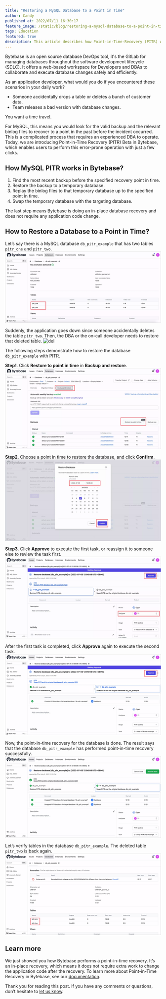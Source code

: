 ```yaml
---
title: "Restoring a MySQL Database to a Point in Time"
author: Candy
published_at: 2022/07/11 16:30:17
feature_image: /static/blog/restoring-a-mysql-database-to-a-point-in-time/pitr-cover.webp
tags: Education
featured: true
description: This article describes how Point-in-Time-Recovery (PITR) works in Bytebase and the steps to restore a database using this feature.
---
```


Bytebase is an open source database DevOps tool, it's the GitLab for managing databases throughout the software development lifecycle (SDLC). It offers a web-based workspace for Developers and DBAs to collaborate and execute database changes safely and efficiently. 

As an application developer, what would you do if you encountered these scenarios in your daily work?
* Someone accidentally drops a table or deletes a bunch of customer data.
* Team releases a bad version with database changes.

You want a time travel. 

For MySQL, this means you would look for the valid backup and the relevant binlog files to recover to a point in the past before the incident occurred. This is a complicated process that requires an experienced DBA to operate. Today, we are introducing Point-in-Time Recovery (PITR) Beta in Bytebase, which enables users to perform this error-prone operation with just a few clicks.

## How MySQL PITR works in Bytebase?

1. Find the most recent backup before the specified recovery point in time.
2. Restore the backup to a temporary database.
3. Replay the binlog files to that temporary database up to the specified point in time.
4. Swap the temporary database with the targeting database.

The last step means Bytebase is doing an in-place database recovery and does not require any application code change.

## How to Restore a Database to a Point in Time?

Let’s say there is a MySQL database `db_pitr_example` that has two tables `pitr_one` and `pitr_two`. 
![original](/static/blog/restoring-a-mysql-database-to-a-point-in-time/original.webp)

Suddenly, the application goes down since someone accidentally deletes the table `pitr_two`. Then, the DBA or the on-call developer needs to restore that deleted table.
![del](/static/blog/restoring-a-mysql-database-to-a-point-in-time/del.webp)

The following steps demonstrate how to restore the database `db_pitr_example` with PITR.

**Step1**. Click **Restore to point in time** in **Backup and restore**.
![pitr-step1](/static/blog/restoring-a-mysql-database-to-a-point-in-time/pitr-step1.webp)

**Step2**. Choose a point in time to restore the database, and click **Confirm**.
![pitr-step2](/static/blog/restoring-a-mysql-database-to-a-point-in-time/pitr-step2.webp)

**Step3**. Click **Approve** to execute the first task, or reassign it to someone else to review the task first. 
![pitr-step3](/static/blog/restoring-a-mysql-database-to-a-point-in-time/pitr-step3.webp)

After the first task is completed, click **Approve** again to execute the second task. 
![pitr-step4](/static/blog/restoring-a-mysql-database-to-a-point-in-time/pitr-step4.webp)

Now, the point-in-time recovery for the database is done. The result says that the database `db_pitr_example` has performed point-in-time recovery successfully.
![result](/static/blog/restoring-a-mysql-database-to-a-point-in-time/result.webp)

Let’s verify tables in the database `db_pitr_example`. The deleted table `pitr_two` is back again.
![verify](/static/blog/restoring-a-mysql-database-to-a-point-in-time/verify.webp)

## Learn more

We just showed you how Bytebase performs a point-in-time recovery. It’s an in-place recovery, which means it does not require extra work to change the application code after the recovery. To learn more about Point-in-Time Recovery in Bytebase, see our [documentation](/docs/operating/disaster-recovery.md).

Thank you for reading this post. If you have any comments or questions, don’t hesitate to [let us know](https://github.com/bytebase/bytebase/issues).
